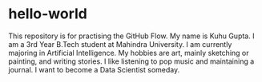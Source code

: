 # hello-world
This repository is for practising the GitHub Flow.
My name is Kuhu Gupta. I am a 3rd Year B.Tech student at Mahindra University. I am currently majoring in Artificial Intelligence. My hobbies are art, mainly sketching or painting, and writing stories. I like listening to pop music and maintaining a journal. I want to become a Data Scientist someday.
